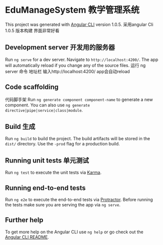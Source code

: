 # EduManageSystem 教学管理系统

This project was generated with [Angular CLI](https://github.com/angular/angular-cli) version 1.0.5.
采用angular Cli  1.0.5 版本构建 界面非常好看

## Development server 开发用的服务器

Run `ng serve` for a dev server. Navigate to `http://localhost:4200/`. The app will automatically reload if you change any of the source files.
运行 ng server 命令 地址栏 输入http://localhost:4200/ app会自动reload

## Code scaffolding
代码脚手架
Run `ng generate component component-name` to generate a new component. You can also use `ng generate directive|pipe|service|class|module`.

## Build 生成

Run `ng build` to build the project. The build artifacts will be stored in the `dist/` directory. Use the `-prod` flag for a production build.

## Running unit tests 单元测试

Run `ng test` to execute the unit tests via [Karma](https://karma-runner.github.io).

## Running end-to-end tests

Run `ng e2e` to execute the end-to-end tests via [Protractor](http://www.protractortest.org/).
Before running the tests make sure you are serving the app via `ng serve`.

## Further help

To get more help on the Angular CLI use `ng help` or go check out the [Angular CLI README](https://github.com/angular/angular-cli/blob/master/README.md).
